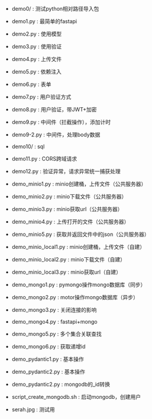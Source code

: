 
- demo0/ : 测试python相对路径导入包
- demo1.py : 最简单的fastapi
- demo2.py : 使用模型
- demo3.py : 使用验证
- demo4.py : 上传文件
- demo5.py : 依赖注入
- demo6.py : 表单
- demo7.py : 用户验证方式
- demo8.py : 用户验证，带JWT+加密
- demo9.py : 中间件（拦截操作），添加计时
- demo9-2.py : 中间件，处理body数据
- demo10/ : sql
- demo11.py : CORS跨域请求
- demo12.py : 验证异常，请求异常统一捕获处理
- demo_minio1.py : minio创建桶，上传文件（公共服务器）
- demo_minio2.py : minio下载文件（公共服务器）
- demo_minio3.py : minio获取url（公共服务器）
- demo_minio4.py : 上传打开的文件（公共服务器）
- demo_minio5.py : 获取并返回文件中的json（公共服务器）
- demo_minio_local1.py : minio创建桶，上传文件（自建）
- demo_minio_local2.py : minio下载文件（自建）
- demo_minio_local3.py : minio获取url（自建）
- demo_mongo1.py : pymongo操作mongo数据库（同步）
- demo_mongo2.py : motor操作mongo数据库（异步）
- demo_mongo3.py : 关闭连接的影响
- demo_mongo4.py : fastapi+mongo
- demo_mongo5.py : 多个集合关联查找
- demo_mongo6.py : 获取递增id
- demo_pydantic1.py : 基本操作
- demo_pydantic2.py : 基本操作
- demo_pydantic2.py : mongodb的_id转换

- script_create_mongodb.sh : 启动mongodb，创建用户
- serah.jpg : 测试用
